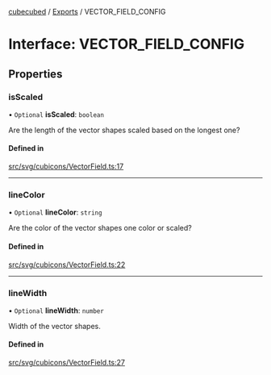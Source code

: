 [cubecubed](/reference/README.md) / [Exports](/reference/modules.md) / VECTOR\_FIELD\_CONFIG

# Interface: VECTOR\_FIELD\_CONFIG

## Properties

### isScaled

• `Optional` **isScaled**: `boolean`

Are the length of the vector shapes scaled based on the longest one?

#### Defined in

[src/svg/cubicons/VectorField.ts:17](https://github.com/imaphatduc/cubecubed/blob/0fd2007/src/svg/cubicons/VectorField.ts#L17)

___

### lineColor

• `Optional` **lineColor**: `string`

Are the color of the vector shapes one color or scaled?

#### Defined in

[src/svg/cubicons/VectorField.ts:22](https://github.com/imaphatduc/cubecubed/blob/0fd2007/src/svg/cubicons/VectorField.ts#L22)

___

### lineWidth

• `Optional` **lineWidth**: `number`

Width of the vector shapes.

#### Defined in

[src/svg/cubicons/VectorField.ts:27](https://github.com/imaphatduc/cubecubed/blob/0fd2007/src/svg/cubicons/VectorField.ts#L27)
